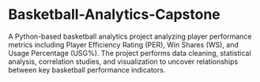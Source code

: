 # Basketball-Analytics-Capstone
A Python-based basketball analytics project analyzing player performance metrics including Player Efficiency Rating (PER), Win Shares (WS), and Usage Percentage (USG%). The project performs data cleaning, statistical analysis, correlation studies, and visualization to uncover relationships between key basketball performance indicators.
